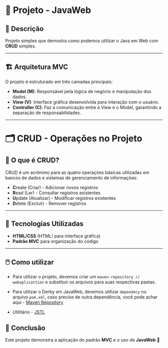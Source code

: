 # 📌 Projeto - JavaWeb

## 📝 Descrição
Projeto simples que demostra como podemos utilizar o Java em Web com **CRUD** simples.

 

---

## 🏗️ Arquitetura MVC

O projeto é estruturado em três camadas principais:

- **Model (M)**: Responsável pela lógica de negócio e manipulação dos dados.  
- **View (V)**: Interface gráfica desenvolvida para interação com o usuário.  
- **Controller (C)**: Faz a comunicação entre a View e o Model, garantindo a separação de responsabilidades.  

---

# 🗂️ CRUD - Operações no Projeto  

## 📌 O que é CRUD?  
CRUD é um acrônimo para as quatro operações básicas utilizadas em bancos de dados e sistemas de gerenciamento de informações:  

- **C**reate (Criar) - Adicionar novos registros  
- **R**ead (Ler) - Consultar registros existentes  
- **U**pdate (Atualizar) - Modificar registros existentes  
- **D**elete (Excluir) - Remover registros  

---


## 🚀 Tecnologias Utilizadas

- **HTML/CSS** (HTML/ para interface gráfica)  
- **Padrão MVC** para organização do código  


---

## 🖱️ Como utilizar

* Para utilizar o projeto, devemos criar um `maven-repository // webaplicattion` e substituir os arquivos para suas respectivas pastas.

* Para utilizar o Derby em JavaWeb, devemos utilizar `dependecy` no arquivo `pom.xml`, caso precise de outra dependência, você pode achar aqui - [Maven Repository](https://mvnrepository.com/artifact/org.apache.derby)

* Utilitário - [JSTL](https://docs.oracle.com/javaee/5/tutorial/doc/bnake.html)


## 📌 Conclusão

Este projeto demonstra a aplicação do padrão **MVC** e o uso de **JavaWeb** 🚀  
 
